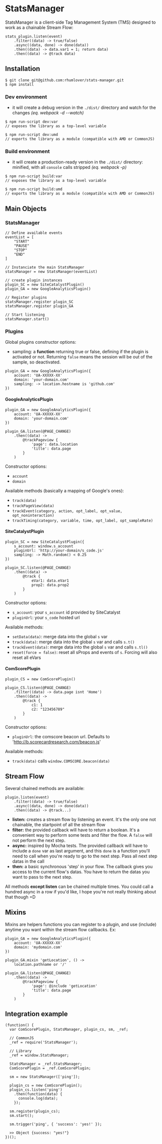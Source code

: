 StatsManager
=============

StatsManager is a client-side Tag Management System (TMS) designed to work as a chainable Stream Flow:

```
stats_plugin.listen(event)
    .filter((data) -> true/false)
    .async((data, done) -> done(data))
    .then((data) -> data.var1 = 1; return data)
    .then((data) -> @track data)
```
## Installation

```
$ git clone git@github.com:rhumlover/stats-manager.git
$ npm install
```

### Dev environment

- it will create a debug version in the `./dist/` directory and watch for the changes
  *(eq. webpack -d --watch)*

```
$ npm run-script dev:var
// exposes the library as a top-level variable

$ npm run-script dev:umd
// exports the library as a module (compatible with AMD or CommonJS)
```

### Build environment

- it will create a production-ready version in the `./dist/` directory: minified, with all `console` calls stripped
  *(eq. webpack -p)*

```
$ npm run-script build:var
// exposes the library as a top-level variable

$ npm run-script build:umd
// exports the library as a module (compatible with AMD or CommonJS)
```

## Main Objects

### StatsManager

```
// Define available events
eventList = [
    "START"
    "PAUSE"
    "STOP"
    "END"
]

// Instanciate the main StatsManager
statsManager = new StatsManager(eventList)

// create plugin instances
plugin_SC = new SiteCatalystPlugin()
plugin_GA = new GoogleAnalyticsPlugin()

// Register plugins
statsManager.register plugin_SC
statsManager.register plugin_GA

// Start listening
statsManager.start()

```

### Plugins

Global plugins constructor options:

- sampling: a **function** returning true or false, defining if the plugin is activated or not. 
  Returning `false` means the session will be out of the sample, so deactivated.

```
plugin_GA = new GoogleAnalyticsPlugin({
    account: 'UA-XXXXX-XX'
    domain: 'your-domain.com'
    sampling: -> location.hostname is 'github.com'
})
```

#### GoogleAnalyticsPlugin
```
plugin_GA = new GoogleAnalyticsPlugin({
    account: 'UA-XXXXX-XX'
    domain: 'your-domain.com'
})

plugin_GA.listen(@PAGE_CHANGE)
    .then((data) ->
        @trackPageview {
            'page': data.location
            'title': data.page
        }
    )
```
Constructor options: 

- `account`
- `domain`

Available methods (basically a mapping of Google's ones):

- `track(data)`
- `trackPageView(data)`
- `trackEvent(category, action, opt_label, opt_value, opt_noninteraction)`
- `trackTiming(category, variable, time, opt_label, opt_sampleRate)`

#### SiteCatalystPlugin
```
plugin_SC = new SiteCatalystPlugin({
    s_account: window.s_account
    pluginUrl: 'http://your-domain/s_code.js'
    sampling: -> Math.random() < 0.25
})

plugin_SC.listen(@PAGE_CHANGE)
    .then((data) ->
        @track {
            eVar1: data.eVar1
            prop2: data.prop2            
        }
    )
```
Constructor options: 

- `s_account`: your `s_account` id provided by SiteCatalyst
- `pluginUrl`: your `s_code` hosted url

Available methods:


- `setData(data)`: merge data into the global `s` var
- `track(data)`: merge data into the global `s` var and calls `s.t()`
- `trackEvent(data)`: merge data into the global `s` var and calls `s.tl()`
- `reset(force = false)`: reset all sProps and events of `s`. Forcing will also reset all eVars

#### ComScorePlugin
```
plugin_CS = new ComScorePlugin()

plugin_CS.listen(@PAGE_CHANGE)
    .filter((data) -> data.page isnt 'Home')
    .then((data) ->
        @track {
            c1: 1
            c2: "123456789"
        }
    )
```
Constructor options: 

- `pluginUrl`: the comscore beacon url. Defaults to 'http://b.scorecardresearch.com/beacon.js'

Available methods:

- `track(data)` calls `window.COMSCORE.beacon(data)`


## Stream Flow

Several chained methods are available:

```
plugin.listen(event)
    .filter((data) -> true/false)
    .async((data, done) -> done(data))
    .then((data) -> @track...)
```

- **listen:** creates a stream flow by listening an event. It's the only one not chainable, the startpoint of all the stream flow
- **filter:** the provided callback will have to return a boolean. It's a convenient way to perform some tests and filter the flow. A `false` will not perform the next step.
- **async:** inspired by Mocha tests. The provided callback will have to include a `done` var as last argument, and this `done` is a function you'll need to call when you're ready to go to the next step. Pass all next step datas in the call
- **then:** a basic synchronous 'step' in your flow. The callback gives you access to the current flow's datas. You have to return the datas you want to pass to the next step. 

All methods **except listen** can be chained multiple times. You could call a hundred async in a row if you'd like, I hope you're not really thinking about that though =D

## Mixins

Mixins are helpers functions you can register to a plugin, and use (include) anytime you want within the stream flow callbacks. Ex:

```
plugin_GA = new GoogleAnalyticsPlugin({
    account: 'UA-XXXXX-XX'
    domain: 'mydomain.com'
})

plugin_GA.mixin 'getLocation', () ->
    location.pathname or '/'

plugin_GA.listen(@PAGE_CHANGE)
    .then((data) ->
        @trackPageview {
            'page': @include 'getLocation'
            'title': data.page
        }
    )
```

## Integration example
```
(function() {
  var ComScorePlugin, StatsManager, plugin_cs, sm, _ref;
  
  // CommonJS
  _ref = require('StatsManager');
  
  // Library
  _ref = window.StatsManager;
  
  StatsManager = _ref.StatsManager;
  ComScorePlugin = _ref.ComScorePlugin;

  sm = new StatsManager(['ping']);

  plugin_cs = new ComScorePlugin();
  plugin_cs.listen('ping')
    .then(function(data) {
      console.log(data);
    });

  sm.register(plugin_cs);
  sm.start();

  sm.trigger('ping', { 'success': 'yes!' });
  
  >> Object {success: "yes!"}
})();
```
